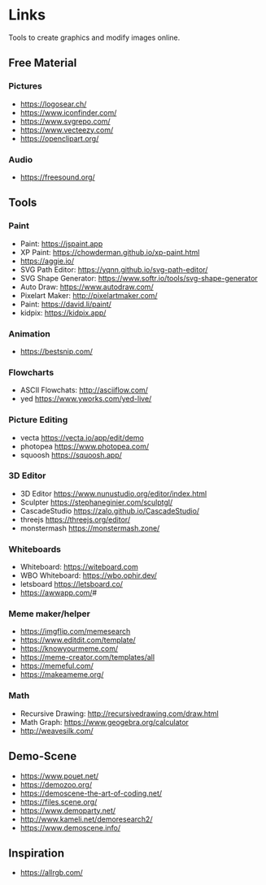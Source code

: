 # Links

Tools to create graphics and modify images online.

## Free Material

### Pictures

- <https://logosear.ch/>
- <https://www.iconfinder.com/>
- <https://www.svgrepo.com/>
- <https://www.vecteezy.com/>
- <https://openclipart.org/>

### Audio

- <https://freesound.org/>

## Tools

### Paint

- Paint: <https://jspaint.app>
- XP Paint: <https://chowderman.github.io/xp-paint.html>
- <https://aggie.io/>
- SVG Path Editor: <https://yqnn.github.io/svg-path-editor/>
- SVG Shape Generator: <https://www.softr.io/tools/svg-shape-generator>
- Auto Draw: <https://www.autodraw.com/>
- Pixelart Maker: <http://pixelartmaker.com/>
- Paint: <https://david.li/paint/>
- kidpix: <https://kidpix.app/>

### Animation

- <https://bestsnip.com/>

### Flowcharts

- ASCII Flowchats: <http://asciiflow.com/>
- yed <https://www.yworks.com/yed-live/>

### Picture Editing

- vecta <https://vecta.io/app/edit/demo>
- photopea <https://www.photopea.com/>
- squoosh <https://squoosh.app/>

### 3D Editor

- 3D Editor <https://www.nunustudio.org/editor/index.html>
- Sculpter <https://stephaneginier.com/sculptgl/>
- CascadeStudio <https://zalo.github.io/CascadeStudio/>
- threejs <https://threejs.org/editor/>
- monstermash <https://monstermash.zone/>

### Whiteboards

- Whiteboard: <https://witeboard.com>
- WBO Whiteboard: <https://wbo.ophir.dev/>
- letsboard <https://letsboard.co/>
- <https://awwapp.com/>#

### Meme maker/helper

- <https://imgflip.com/memesearch>
- <https://www.editdit.com/template/>
- <https://knowyourmeme.com/>
- <https://meme-creator.com/templates/all>
- <https://memeful.com/>
- <https://makeameme.org/>

### Math

- Recursive Drawing: <http://recursivedrawing.com/draw.html>
- Math Graph: <https://www.geogebra.org/calculator>
- <http://weavesilk.com/>

## Demo-Scene

- <https://www.pouet.net/>
- <https://demozoo.org/>
- <https://demoscene-the-art-of-coding.net/>
- <https://files.scene.org/>
- <https://www.demoparty.net/>
- <http://www.kameli.net/demoresearch2/>
- <https://www.demoscene.info/>

## Inspiration

- <https://allrgb.com/>
